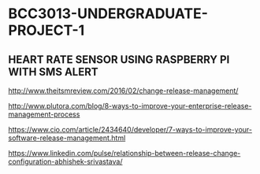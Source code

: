 # BCC3013-UNDERGRADUATE-PROJECT-1

## HEART RATE SENSOR USING RASPBERRY PI WITH SMS ALERT

http://www.theitsmreview.com/2016/02/change-release-management/

http://www.plutora.com/blog/8-ways-to-improve-your-enterprise-release-management-process

https://www.cio.com/article/2434640/developer/7-ways-to-improve-your-software-release-management.html

https://www.linkedin.com/pulse/relationship-between-release-change-configuration-abhishek-srivastava/
